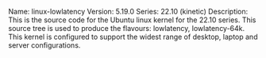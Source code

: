 Name:    linux-lowlatency
Version: 5.19.0
Series:  22.10 (kinetic)
Description:
    This is the source code for the Ubuntu linux kernel for the 22.10 series. This
    source tree is used to produce the flavours: lowlatency, lowlatency-64k.
    This kernel is configured to support the widest range of desktop, laptop and
    server configurations.
